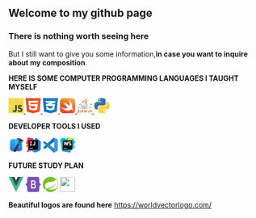 ## Welcome to my github page
### There is nothing worth seeing here
But I still want to give you some information,**in case you want to inquire about my composition**.

**HERE IS SOME COMPUTER PROGRAMMING LANGUAGES I TAUGHT MYSELF**
<div>
    <a href="https://developer.mozilla.org/en-US/docs/Web/javascript">
        <img src = "/image/logo-javascript.svg" alt="java-script-icon" width = "30" height="30">
    </a>
    <a href="https://developer.mozilla.org/en-US/docs/Web/HTML>">
        <img src = "/image/html-1.svg" alt="html-icon" width = "30" height="30">
    </a>
    <a href = https://developer.mozilla.org/en-US/docs/Web/CSS/Reference>
        <img src = "/image/css-3.svg" alt="css-icon" width = "30" height="30">
    </a>
    <a href="https://developer.apple.com/swift/">
        <img src = "/image/swift-15.svg" alt="swift-icon" width = "30" height="30">
    </a>
    <a href="https://dev.java">
        <img src = "/image/java-4.svg" alt="java-icon" width = "30" height="30">
    </a>
    <a href = "https://python.org">
        <img src="/image/python-5.svg" alt="python-icon" width="30" height="30">
    </a>
</div>

**DEVELOPER TOOLS I USED**
<div>
    <img src="/image/xcode.png" width="30" height="30">
    <img src="/image/intellij-idea-1.svg" width="30" height="30">
    <img src="/image/visual-studio-code-1.svg" width="30" height="30">
    <img src="/image/webstorm-icon.svg" width="30" height="30">
</div>

**FUTURE STUDY PLAN**
<div>
    <img src="/image/vue-9.svg" width="30" height="30">
    <img src="/image/bootstrap-5-1.svg" width="30" height="30">
    <img src="/image/spring-3.svg" width="30" height="30">
    <img src="/image/c .svg" width = "30" height = "30">
</div>

**Beautiful logos are found here**
https://worldvectorlogo.com/


